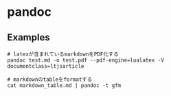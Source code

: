 # pandoc

## Examples

```shell
# latexが含まれているmarkdownをPDF化する
pandoc test.md -o test.pdf --pdf-engine=lualatex -V documentclass=ltjsarticle

# markdownのtableをformatする
cat markdown_table.md | pandoc -t gfm
```
